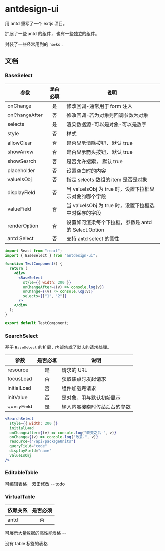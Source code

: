 # antdesign-ui

用 antd 重写了一个 extjs 项目。

扩展了一些 antd 的组件， 也有一些独立的组件。

封装了一些经常用到的 `hooks` .

## 文档

### BaseSelect

| 参数          | 是否必填 | 说明                                                   |
| ------------- | :------: | ------------------------------------------------------ |
| onChange      |    是    | 修改回调-通常用于 form 注入                            |
| onChangeAfter |    否    | 修改回调-若为对象则回调参数为对象                      |
| selects       |    是    | 渲染数据源-可以是对象-可以是数字                       |
| style         |    否    | 样式                                                   |
| allowClear    |    否    | 是否显示清除按钮， 默认 true                           |
| showArrow     |    否    | 是否显示箭头按钮， 默认 true                           |
| showSearch    |    否    | 是否允许搜索， 默认 true                               |
| placeholder   |    否    | 设置空白时的内容                                       |
| valueIsObj    |    否    | 指定 selects 数组的 item 是否是对象                    |
| displayField  |    否    | 当 valueIsObj 为 true 时，设置下拉框显示对象的哪个字段 |
| valueField    |    否    | 当 valueIsObj 为 true 时，设置下拉框选中时保存的字段   |
| renderOption  |    否    | 设置如何渲染每个下拉框，参数是 antd 的 Select.Option   |
| antd Select   |    否    | 支持 antd select 的属性                                |

```jsx
import React from "react";
import { BaseSelect } from "antdesign-ui";

function TestComponent() {
  return (
    <div>
      <BaseSelect
        style={{ width: 200 }}
        onChangeAfter={(v) => console.log(v)}
        onChange={(v) => console.log(v)}
        selects={["1", "2"]}
      />
    </div>
  );
}

export default TestComponent;
```

### SearchSelect

基于 `BaseSelect` 的扩展，内部集成了默认的请求处理。

| 参数        | 是否必填 | 说明                         |
| ----------- | :------: | ---------------------------- |
| resource    |    是    | 请求的 URL                   |
| focusLoad   |    否    | 获取焦点时发起请求           |
| initialLoad |    否    | 组件加载完请求               |
| initValue   |    否    | 是对象，用与默认初始显示     |
| queryField  |    是    | 输入内容搜索时传给后台的参数 |

```jsx
<SearchSelect
  style={{ width: 200 }}
  initialLoad
  onChangeAfter={(v) => console.log("改变之后-", v)}
  onChange={(v) => console.log("改变-", v)}
  resource={"/api/packageUnits"}
  queryField="code"
  displayField="name"
  valueIsObj
/>
```

### EditableTable

可编辑表格， 双击修改 -- todo

### VirtualTable

| 依赖关系 | 是否必须 |
| -------- | :------: |
| antd     |    否    |

可展示大量数据的高性能表格 --

没有 table 标签的表格
